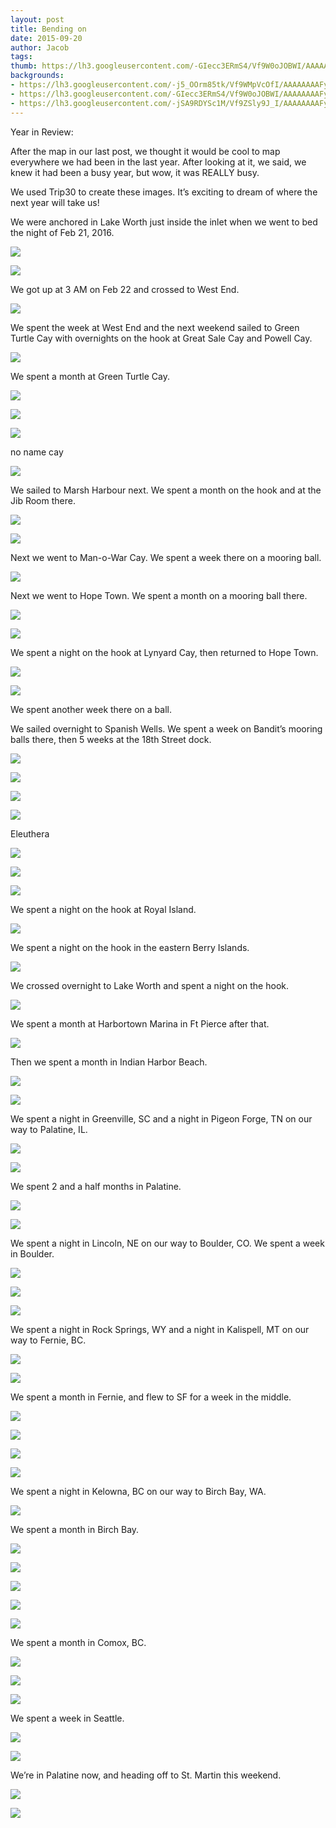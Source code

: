 ```yaml
---
layout: post
title: Bending on
date: 2015-09-20
author: Jacob
tags:
thumb: https://lh3.googleusercontent.com/-GIecc3ERmS4/Vf9W0oJOBWI/AAAAAAAAFyw/QoXENJnAhVo/s640/blogger-image-1176498696.jpg
backgrounds:
- https://lh3.googleusercontent.com/-j5_OOrm85tk/Vf9WMpVcOfI/AAAAAAAAFyA/VlIVS7een0w/s640/blogger-image--2033543811.jpg
- https://lh3.googleusercontent.com/-GIecc3ERmS4/Vf9W0oJOBWI/AAAAAAAAFyw/QoXENJnAhVo/s640/blogger-image-1176498696.jpg
- https://lh3.googleusercontent.com/-jSA9RDYSc1M/Vf9ZSly9J_I/AAAAAAAAFy8/RQLlZdyXDV0/s640/blogger-image-917237636.jpg
---
```


Year in Review:

After the map in our last post, we thought it would be cool to map everywhere we had been in the last year.  After looking at it, we said, we knew it had been a busy year, but wow, it was REALLY busy. 

We used Trip30 to create these images. It’s exciting to dream of where the next year will take us! 

We were anchored in Lake Worth just inside the inlet when we went to bed the night of Feb 21, 2016.  

![](https://lh3.googleusercontent.com/5EOrUJ0iaRHqFsCZomIJatkx52YNb8gbQ9Bc1eq1ORdgbhBr0Enpx0BWAChG1l2YGTgeJGU-24ieT7Hih4yHZkLMndhwDJvtLVzaMjhSluAVYZULJ3ctIi66744huA3gBeSynSkHsCZpVNFwk4Vb-uO47IgN5gD3nny8xqL0ylGjEFTHxNtKgtzXWxEdH_t-eanJ28FBETE67t0hktKPPgMekOaTGwwmdyU9B69QcvUcTseZ6K5AxBHYvgZaDPL-CwS8xGlkIXCrLj-cqtjz_2WnUZPHv9O-SmCtczST88qiTb_l4o4gFthzJNPGcBlsUoDoNbTYzgf6u41YqUiWs1iWowHrZyjwHdhCCTSyXa-xU3jtcPlGC8AfozeyNMvo7ikVQAz5mCQ3EWOYIx0AgCteRPAMOLlDDKAjM8WIUke0VUpx2GiYw1JMtqtF9ZctD1Q2vNEJDJAVCem1ExEna9gFxmC6sG72aujb0YRKkv8qWH6RGT-LAaNj6nioHYRFjCcHQa4yzGCS_Lkn3ZdiArDQW2sQgMvfhLU5E0HAQ87iTWKoqj-cwVfy3lVUq-Wci2Sk4E6WQVHafXh-_kBKhKuCqYk9aMUkkvOozFyXY0Pzvn4QZVTOmg=w846-h1126-no)

![](https://lh3.googleusercontent.com/wSqQGiXGB_GDSy85vpu42hXLvthZm6SgHRpe96WMhcfA0jC-XlYrB_4MJdRmVInuGl8pEIRcj4TASA9CKNiQvBMLOXLmJJ_eRdgjD2hdpK7CQ-utL9QClvywkQZPGHNa81ou03Rn86uiyx6bk-ZX8sDIC9Nrm2AmWtG56vmTPZXP0hw-mgRgxoNcgnS6J2KOcyvYkb0a79wV8dri9-EY0-ByFUztydMIxN0YVRX8_nywnwP2exv9ePxGFbevDgZKhbXViJ9IdlcCTKSv0tHuo6XJXU_RmfAYHW6dLFbdA8AZ383XL5Z3I2ocIMS18epO20CIEn5ZM6lK2ywbG0TCUMnCEOOXmde-Rue4X6RUZYP6y1coq8SmiFoahJgnAksnh_rWZq4oxbC7J6FDTBMeDBWFM5NiwSVmdltSb7pjx6p5LLQjF91213GPzMTzLEy7kd-gb4aeCvq5U-P-FKwrpcHyRXFXvjdskWKK8irAIvGdBiDxqdBIX6j8kOK1c9q207d3kXzosnYL9_mvdDPWbFec9Ma4SzwjDxmfw1eHqgudnGFs2YRZVGt1ankFFMdznoPUnnfADcX5yWeGbCQb8ThshUi6UsLjPU6FkOVRw65DbLzsEw=w1502-h1126-no)

We got up at 3 AM on Feb 22 and crossed to West End.  

![](https://lh3.googleusercontent.com/wVahhklRT38eIUuIPiusuKfGCyJc7iHaeFzHro3Ya96S47POTz9MijBZpiLOiEPqTa_f-Px-KGMe77Qn6oSPfkyXiid2t9Wbh-IswsMJBVAOOu2SvVUJeFO0Tnl7mwM_v2McWfmZdVXWwUbDfhvoZm4hkJlfxdQoZ6lRxciOi2Yw2fmaTA0jAWeKCLPUELwYDUKNh5X8c66WnjG8nh5-LwJsV5OaP0PauYGDCNYf8NcWGXZhSGwFq0WOUSZUwqdMZoC8XkD4rjfxLPECB0Ts-U9bnrIy3xZwWFAjYkA_2XwwY0OmCmU2QuNBrNFnPJ64JMk1y8DXzdgtDvzFCpoAm4d_KZlbPvlxzreCJA2eo1VKKinwVvnUHDWFvcvv-p-sLR3sKEcps8jALUS7j6EjaLToepPtzHsdHSjuMXwILxCfnvqUlxv-i7YBL-2IrOtFAj4a5sn1N7rFhS0xjynEX4p9Xx16BZcCMJ_7V0K9wRw-9pORzU6f-inVnBN9Zll7A2lc2ipw1jag67Fcl13CJLwpQyqD4pHkKdf5ka9HHYdYq5eK-Bey2PbZJMd1X-B2S5bTzynByqmcrGGVDq_2RiZ0LGNj5WLY7-oV2_iqjGVhzmpJUyaFYQ=w1840-h430-no)

We spent the week at West End and the next weekend sailed to Green Turtle Cay with overnights on the hook at Great Sale Cay and Powell Cay.  

![](https://lh3.googleusercontent.com/gLe6PGQ8WFGW3NvbJf-MpxZug2_XpZ7HVz1uF97j8mXhQCmW1F0zik7ntTtuwNxW-ZU9eyM7caiY9bFMNY9Cdq6o_PA1eccRdIKxJouPxnIKBkFPqI3ecS5RVMIhIiO-1FwD6XFWW14HHmWlgmDi8cN9qQ3D1Av_X0y9EP-nUpNgK5v30YXiNZ_6C-EIhzkqY0oV9DyfxIPwXKKsdeSQ9G30_K3x20H1YrtcfYFf7YWHK9Ncd9_i6LzJ49ri9AJ3uifWzP6G6gJYJDgEmDI84oTq5r4rbUJ1RajUgnnxjLc7q8WdknJR2fsXICArI8KyG4dssyE5eC5jKRoAFu8H4aO2MBUDubryiJJJ_MTfB39Xh8pLOGyWXb8Q_PWOqPkvdhv1wJ07tLTnYf85J8uQl12cFh3p75Dj3oi5u0QFv64jSWC5BEcYsbuVfge12hv2I7UreRNv0u6bigqFgXrH2LdO7qDf_3IlrfQkQNuJPoaCxHDdo3glvd4b9UK7P-YZS2S_8_WA4sXrokzrBlTDrT5c3VRc1mkxe1MdeJA1vreaUccvj1i5t_vBuyY4yxb4hh878943Y-MxYY7xW_w_7sBSJTj1_cwq7FfaKVd0duXr5NcXgd0xIg=w810-h1126-no)

We spent a month at Green Turtle Cay.  

![](https://lh3.googleusercontent.com/TZ6KSrCKVtswPswWfkfeoqOEIsDgFaUk2WJ8wCkqhiCVh-sy3x_Q17RZnje-Q1pCcAG_VZILA8dZLDdWVRKF_VasKaXq-aFR4M77Ju5Mv9lMnE7NTscgY34Qa5FlpcshKQPzHLteGTBcWzc2sRvgfCaUMD0GUnmhtal0nmaTc9VSqn-_GgE4W0hA4-Sx0HiUJNVA_dBKEBH7DV7r1HZgdqlLO4ueTNRH9-LGQghaR0QtZ_SV9hlVHWiI6EHMjyc5_EBjkH0u7Kw2Rdm9jPWb925ky_oDKHAs_5VVVUInyyfL-Gu_nHIyGFk9KlCYiuJVVkz7fg7r_CGO1vgMAOUVkp8VubozSRrG2BRTaVFpaaTrg3bd-ys4XUGrrWEy7xSXtgl0hMBsCfi5fUUe2U4aLN6-ODtKrtJ1qDw4Ca4sUq2QDg2zrHaQM9ZkWj9U0dpaV3w8434qT953fYAlhZpd27xDBkGzyTi83Q0_1lFaiXgnVIjRu8LvBgnaDMMH_A6hA_VylAR9JtytbuyrMi5gF4E0ueXM2ibYhQjm96w_BHKJ3DYOuxUxAM3faxHuLNmrV8UFUn7hiCeOlYH_krTBuqf2hijztE_kHpSg0JcLV7lSCS1uHw=w1286-h1126-no)

![](https://lh3.googleusercontent.com/A4LmKm1dr7hptjDVwvHO8cndKCxNKfcgU01qtRMaaGcCr0OR9qmVhwInbo0VGa_G_Ac8SWhbYwDBZlcRdTrTpYhiYJXLuMlAounKGCvRN_ccXP48g9bnAjj6Rbm1LZdcG2GTLxmMhw_Hb4YonEWQyCpZkmfWmQFk8BWB2GjzllnVS-rKn8Dp9OgisnfjPf-PeSGi8FlPTkKa_cW1QaXDefBxxYAu8IadeN0Zb6SDeWlTpfUfA7d57CGsJTg0ySaKzlCdYwRyRGgMVoDl79OOsQV9pVREFDKSOjoRGw-0y23RIXTuGLHcgoRhaMLlgzbZzKPcGf1EBG0J8GJMuAk8I9jvy51jDqxSzfCidKilRRZHJuNsZ_UXUXCu6cedM3phmHE99NMucJb8BqDSUvPKGXXroYSucXx_BPgFt-EiFIDTp3-fCnxXzh3X3NZJ5BlAZxATLAUzUPgWyqraq37_j7G96YP2FwaQ35pJ_P9S1PCTT01_v3xB_2g2Hw7K-Z_prhLnnH7E0Vy7kdODak7OVmshhsQKNO-5b86SB9PNt0hVAUJtFY0o5T9IvXp6Ijc5dwULw1buZLT3lJedBKZmtoS2TJoEmrLSIfUHaT01ecjz8rwbDSB2Gw=w1586-h1126-no)

![](https://lh3.googleusercontent.com/8dYG1wsnlhJ_qeZPUpWIRNuxFW-opVerL9PsCxROgYgILuiZsRxOAdG4X42lkbUkemmOeDwzzrdSuXdYOPo6etN1aXQHCeNwYG3SPoBqHCKGaa3ShWzOsbW5qPBipWuANF9mvS-In8_TqWEvxuuQdDUMaFqZdSZlz-2k9aO2qt2PZlsMqLUcBVsJTa6WgDzQ_wWYLn-pp-1YT-BXYgu35Ua70PgI86aOJec8qSZDDugKl7crVxURRBBil5FuX6uexUogrOTFe_7-JPyn0J1zkz3Z9QC9Dihp_iy6ZZ7OPX4fEM0kUgfvCrtHKdTpw0ZpbcjYELNM_r6rQdU_KzVmceumRWREP4VGtj0LluzL1ZxnbeZGjVln4nLcMT-gIl-LZp9XrcwX34Rdk37JpSObZ451Bdc4WRlZJtjEO4BeAjxHWogSa75087cjoUv_P8Tzro3OhYyrOqRdzDsd__1w9ELE8PlIn18lWHgSc6uUIyDNPSGoqrW6oObKP2N6qRiKcRMgZSsB3tINkoNMd9ftdB46YLUXsjKoabnS-GSP93OW6rY3Y9PSpygXTPueOznZZ5BySFRLlahuuuLsbCN_Nxeg7A0_u1htuIK4OXB2Y88Xj3r_zIfQFw=w1502-h1126-no)

no name cay

![](https://lh3.googleusercontent.com/TfVPjv8CbOIp18tXj5IZUQc7Jw9PlV04nGexRUaSd0hdBSL3sJRL-toF3CPo3_luIWqprKrhnmkQlH6GoTyBI31ik6Q4rSy5cAb6AimJRIhfhJHnmJ_eY0FldHMOdCib97xzGn9OckbuKcpfLzB4AZJLnxU00PNYYejUPgBVXDLCKgUFaVT_O5qGHAF3r29f9-_EVOOTvvZKcRQ1JbIdYtsDKfqHUTjm2eJRngrwa2zhfd0lDt6DOPqcRUfviStuyDYqBTwkzKRlBuYBPHCY6MACUgRZzKA8RZiFxSNu_H73pdvg0W5ymCgZuNvsp8L7MMIqeqLP6JO1hn_BPouYBmhR-j0ycvLk2eGGlPJ_BLG1LFkkideSvZ7zkfoLDsMQl-TEZ57jeTDEtti7TIGq_sV7o4gxSS-cQcxAQXJZby5_UfawPgoOOcrIARB_Fdxl4PVUkWXwuA3LM6t3qCZSdCeYOPsvjHELllFMeTYWmp2u46k-MqmA043xKNpn83oSV8rQ17ccFIFPSPMKf2QEQnn7vGQ_fIYwYFl0-bi9J4NcSU6i7ATJQLfko8l4dz_FFZ9DzE5HlpjlEPj6VHFK6YVFF3RGBGPPp6BNs5-qZWSauaHH8A=w1502-h1126-no)

We sailed to Marsh Harbour next.  We spent a month on the hook and at the Jib Room there.  

![](https://lh3.googleusercontent.com/LWmzhSJn89IM0y1THoLHqXXGLFKooMTrni-4ionnhFKA1Ofq8gJGsN1NbVvJfn0mnirSHOA-2OICDwwh4bSX38hUHKeemQVe3oMyIDICV_oaI0AhFg7-BRxXBg9jn1N0p0kv-j77mSB5-lDPe60gQi7FunrmLLZ9hH6cPDhl-ZN1iKnwsPi8ssefePVxfAUjPoxTcJ-RNr9gy_Y1GkG_pSsSLlheqasxCjvk2iBsbSUwmllwSDNwrsKzEFm1b4MnXiqe1UrSAqm8qH6-sOWjL-v6sX1q54S2ldG_Acu2GwTYWa6-lb9P7DUrK-GUIjwGosKEFfvOSQskMKSPTSEQhpwS1UCtrpwcnUwFo7mDPpwaNuZNLz_MNBDWWptmllDMzhzNSN-xfVHtb4M4F4kX6My7_2BtqOTNIJ9H8JmPQG7SYgynwPRBgEDOLdth428Zy6urw_TrjvjkUTyzLflkfuqECUkN4qqzgqBMeFM5MPoy9_M0X6gs7HskHi3y9dKmjv3gGAPzyKJmudlOTcjMnyBRhKuQLez4Ad9g3XYZSpZvDK6hKewjOMllQFmB1rXhfl3Zsg8YwFKBR55RVcT8F_9l_m3xj73CZzCHwCcC96uCsZjLo2OVkw=s1126-no)

![](https://lh3.googleusercontent.com/UvY5x9Vyi1WQo8HPH4PIfajT_BYiEvdaeV0hAQto_PHh6uufViSZejfct1kHgk9WGLclTEu8t5uuAMZ3o2T-o2Rnxa0hcPowDt3oP70yvEMp4OQ3T5n71jdl56eHpQyb0RRweqjsmqNy-6-xgcQALWXBTWkL1nAzRYX5uGLnBGICoDcWGCd52GxaCz51d5FySkXvpbgwxqbcTBJh4wjFFkvFQnBJIF33oOBWmOn1NlYmGuu8PfdfInZoGUCb8ge3oaAAtIX9Xh5TwjGJzrAb7G50jHMMGgdEo-PUCGw-AZHIGOcaP_k4TXMPSdRccuwsSk8KWPPPWFx7Cxqlfn2Ci0GMxyfLzs8x6Ml2ut8_ja4Vqk6g8Bt9KfXmCsvu0UWWn2IGRaOpDKDIKWInciV7VAFEJ3_qdUo9g8oMmko5mt_MqRDpYiE2zYdMxTmxSz7jIk9rlblcFzOMqzPdnGUk_Ka0Z7pCtmwNHg_Jj5FDngjeO1qCNzjQ_SoNXzwEEfxmbvC1fdAuJXy-Ca38KDX9lOtoNR5IjRjmHKAsTG85MS0b_ZogOOlAIA8TjSzou2LzIOYKVAnp-PDP2-qSTEnasmj_xZZTlBEI0yHa8Iu4JomUUlARJ-Lg2g=s1126-no)

Next we went to Man-o-War Cay.  We spent a week there on a mooring ball. 

![](https://lh3.googleusercontent.com/QJftaYh66XcMYRlw4HM5a5DyjN1BiOu3pekRffP9rIiyyJmEhD2xEmj7avisH7ZjkvoZWBQbw41Ic5W7JZw8bd-WwbM-2b2LJN0rmKyfK1MsQ3F8GFMr552JAMeq1C3cxVAX-Rmh5WLrEYItB4fD5PSv6jaUjm0SzNJ5PczIURuUJVTAXUvwwZSJUWCYTVUqDCiJQxgQrTzESBnJ6gBGeUc-zO9i4x_JHoZYTUPu9v0VGEQk9LSWb9u6d6qtFyuuYK77HJVIublLGmtqEqOUB7e74wz6InhaNqpVPEPU-v7XdkCYQKm0_7Uz3p7ftjrD8lXa0yTgd3MmHY3pX7psc7RdII3QUyY2IjM2Xle2XA-HkCN0b4zE9QHY6Es822U4Ce0h1aV-BdbKIvl8H4BwridFWRU05f9c-4FQkt8toJaRTNZdLsl1pQ3Qr3M-PZQ-sc43wF3n5mMNvXbkG1g0BWgSYYauRuO6MMOOxJ5_hhDCzadH1nMej4sEminQ3fkv4eMl--nYembBFQG0KjNx-nLsM7d-Sl3xhC7vlmALGa4bc2eRgJejkBN9o1rJ5ole8VnqdMD-eDk_rxqX7k3CiRnoECq-Ix-yvEBT_Q68Mm6KSLSIcA=s1126-no)

 Next we went to Hope Town.  We spent a month on a mooring ball there.  

![](https://lh3.googleusercontent.com/JafvLoMwbvU3Tbeo7z0urf21dx8OpVVXVQcnXW98Etv72hYUyJ8cuU1f_svT_XXK6UYY9VOU39QYZNj2SPuEJUff4DUuF3DgG1C4axwHSIlBKiJM2zgrgRlqwRKYbeQh5mjni2DGrq1bSLDU1VLHNv8RJ84nRPnYvVqHOhMyZ83TURH7dCBqQazdn2EYA3SPsIrTurzsCetQE2W6oj40atQj_brOIagGeTBNSmWsSPlB9BKM2A-deZXki5uPSmCOEp63ao-VrVh7G_o3jUIg6axaOoZew06P2QLbk2PbNYzcFp8DSdbCyL7XPO9afSgN565A8HyTwRB1f8B7pYpjX2mGJu8MafzwwpEVeJoFjBT0SE7Ay7yB2bsYaH1BmuwRY0VR1SIomxJnUPWmBq0c_J9UCWKLLFYEYp1s_Ywp_aZzpmv1erJceTePErL-lYqdVdmRX-1sEyzTOPOTdtlMP2-6nVKAcILBpXZT4skDwWD2hoR1t5ZkmRrrL5iK0stw98Kw8Gf22BW_PNcEdkZv1B9c78ROizsNSuldbEi55FbWfpwjb3-4TEs5qwtC0ChLjTs5w71pXOZRYESRSecpgV50TuzMeXxAiblMH02x2s87mqQA85GF4Q=w1312-h1126-no)

![](https://lh3.googleusercontent.com/FdqBhc0FYCsQBpRcQbJsWbTFIJw6kXCqkzIiIMFs9eGIxS8dhGVZprtNqTqwP6uzTROth4ea2Cgjxq4ngK2Goyyp_IXe4SJbWDxdb2OX5d9Ip5JGxieg60BWGhaTci9-1kkN7nkgOM-TSWLR0fozeQzuUkmgVPJoSmpTN98idd9gCKV2vhrwb2_JrohiwgTg1b8RC1i229Lmkg_boIkDg2a-3yxxj0Lb-hrFWw59seOdhkNo_AJJ53W0eWbDaAaiW2ut2OYfhSuCoiiAJg2pa0SZntUAItudhTJQh8HudPaYXUm1Hq3WZQp2G4gDNm3h7BrA9A0VL8vdDDmnk-_THSUAWwvL-2d6-s-aN6QLRgLC0mxm2HOEqduJCTVaH7XS8ycNadW4bYYQPIvGtI3vdCdwycZfa7t3CHibuvZXkp6PCO9qhJTBoRhhYVydyzAfrrvNv9uBK0rrMezF5S4Zo-bKUa027oXc-Xf1DSXc6ENVl42rMtk2M1fj14ueS-tLl5r9BMf-P_S39vvYRmm8hUbrGSJJhxsMFjthuV5gS1qzyPsAQ8neGJu9pi4Ys6q58D0_ZUXumd-FOpWK262gh0EAvmqzzFoU__b8R-WDLgtD0BoSMw=w1502-h1126-no)

We spent a night on the hook at Lynyard Cay, then returned to Hope Town.  

![](https://lh3.googleusercontent.com/627EP3wXem1hpasc0oj5uk7QOMOMTRlLsTxL2JVQlcofO5qX6XFEi4BF6F-Epl_ZCDSu0vt-StyH_Yy1cTPgzvecD56xNCFD96GCkQP9e6TTFBLoKcEE3bHVg-Z9eqOBl0KT-PLzN5NyYvljvaezlnjjY_kM8qkjxtG5Sq4qbnZpTBfgPut9txcEt6VmFeWDkh7z7q_eFKxIm_oOCliPgofgfKv-c9mbZgsmSEXlTsCEZMg6PVRJstrOF6yuzulJxaXTTf9P-u7kvSp-t7EmqHJHZfj1tkLtMZgpzJVqW2DjeTvAZwQgjw8jTmmDz-QH3RW48eghe7RIdWJvNJABWNn5ForuhKKxGXQq4dimHNl-U0Xur_jOfYJL82Rr47lg6-SeSGimrqv3yrE2xXECN9BCbCs5p8ri5cqbyVFOAj7dhGUtcAJ25weRrPeuuUQ-CaD7wNFjZ_iSIirF-WEtoJ6rzmvdb0pqTJNg9WtL9N-WwfooB_C449E_T-97piA-NvOrotxdUKEwBj2JFXZEIThB9S3J-MP_koLlK4zCi-FfQHu1_kbT6YLsptJ5OoFcihnZLJzJKBg-tJ6Fe8oqMWGxAdmzanT2BKQ9bMOqFo9AdcSJBA=w1502-h1126-no)

![](https://lh3.googleusercontent.com/Rosz2YLPEP5hV8X1FnfTPKuTfiWb20WGWsXJqxzHJyWNg80PVRU2_RN_JqRBC_Xo_KCyHxSoz7p4HhxsEEUZFyD5j-cGQGuwprHPvYbjyFoNP2wT3EyW2KZRPG0uwlqvctTcZiG6D6dyV1fL0uqe4u3duxXq91DYAgAO4hFCGO8Ayddn-Po0MqjO6ZAwdi4j9ZjdthIYoYHAsjJ4aOEeu5qoZPgZiQ8XEi9uVvbP84N-9fcyQaJBFHtMIGfWWpawHA80Yxrrm_NPv7tcHWxBLI7e3eB45PslTIeB9VIiXJ69xFoGBiJrijGl5NjknjtDwzd5h7A7hk9vYrsjldmMJS2PIsiogkyXJVASXGthbfVpLP0b30o-_NDg0AwGtslXzd0nf4fmLwQZrKDXKMiIFZfutgSF1kALP2wEbGQsnnsYOLJYXf51DFDw5moTcsnFlgGB87qyh3XQAzwOuBBDVhWV41zoRbCR_pisxQtrsl11QEuAetXkJOr0b4nHiMD85x-P7iURyHEEvkA1s8h3BNlGcLH1jpr83LucWAr_4ZbYcbfSAtocEIiIG59MO6POOazSPPQoiRxF7fmsjMSgVjP8tFCn3AudhnaBlY7tg17jOmJRYbEWPg=s1126-no)

We spent another week there on a ball.  

We sailed overnight to Spanish Wells. We spent a week on Bandit’s mooring balls there, then 5 weeks at the 18th Street dock.  

![](https://lh3.googleusercontent.com/0xMj9wqmdx2OyMeQL3yf7nV41vGiEOwVgaqSbyxASX8yShTPNXkxnefPa56PST0UrEKQEXk2VrLyZth16VvlxVFtRPuPISTUzPfeGMM5H2qF4Zcb4de7PYcljC6vzhUF7rCtYDK3R8J12KCn5X-KaNP571QAXdO9xhAwP0Nceq6P-ELxAxST9-oZAX3fHq8y9-mxVfARM9gVrWBBCntomREo8bLz8-juZd05e54mO4PpV8taIk0maQdGp1iZHNVAW05lSwK6DEHrENa1I7dgRyddT1E7bLgjGdcKnoZFdOMHk63c3R2Cf5-dLx6YQmme519ZMUaUqeqIIjVEtIvus3WAWygwtWJXhHc2OHlf2RUpQTI8rKQuMi8yHeExfaXLoDjocDNoQ_114LPiQUX6KodHiYDXikcrJUSBNiN84HTS62t78cN5-TDg9i58HjvsyL9IXJQuRHjliq1QAz-ZA_wgHIsOy-7sQNl0ik85YXp93ZBLSlQGioekJLk0XSKCaMAI9IjJLX52Pqbvg8_bmkP-d1BEToxdlxP1D2MjrAq_13265Y045crnpKBsjhe0XxJ_zpiK2sbZBf6in3Wd1mr_gei7Y5AZCofiugtYvKnZo5Ey6I2n4Q=w846-h1126-no)

![](https://lh3.googleusercontent.com/eKJZP_ulB-81Z71uRYcq5bo1-c7Mfxs37UPb17Ucjv--_0pTn4d0TmcsjaHYKwfv__SgNFNjV5trN2SqqaV5wUf4qo8Hskf03aMKywd0Ls9VxVV7OQ4JbDX7ydg7V3mnRu1e5WIjr4HYGAVHrkFH2j2BVEfbXV-cytnCqOoy3FgCM63Nq0nbjylI5GATqNz7Ctb3w4KhPiX_4Zk5LVSeerwBj_w8bHaFvrkmVD9MpHptCipF8yxBIwFVVUUi-h2JjW1aFEcVPCrfapGmeIqdNbW2h2DCIh9uCdiWJYRfcdPl1Dp7S3ztsKm2XypTnO4FHTI2-mwQ6u6AdoK7aHCwazrO2KzxDmTOdX_iABPc967xSApFYkztFu1KGUGqgnTlciXokrKdqjI7sHSZEDE1AK0g797CHrnPewOazYbYAWIIXqHO59fxojhPNb2TfobSz6EA0zTO9uHRtpSXE5bfATPHZ5TnXN6arVMf0VpgEvcsCorMNfr7-AhQRoqDdWho4pH8RZIGIjGCpoiFRSE0556wmiS_px6gSyZHa4g_gVDb-Rm4jRDYCSlCqDMSLb6mpBEaRSfkyZO9HCpv3KqdedVbtfgT1xEz0ZongS3sfePOvw_Bz8Y1VQ=w1298-h1126-no)

![](https://lh3.googleusercontent.com/zaJe59IOO1cwCqtsOyKJp9S2XpxskVlVw764B-Odf3Iwpyey2GRE32kPbQ8x9hfLfaMKMgYMAULG35dOAyVb4xszeGlPxSryoFneSMEN1LfnKNJO5ThJsrdIplkswFbmi3PIn9WjuUuoKihWrpwbpkBB5oF42m6s902hf7ez-2aQTCaYlUzOAVnBQKCYvvvXbw_SEpwI0iNZrwfLSrtApdcn1THCgM0LweBK_8_wcoKp-Vh0GK6qYjVpO7Xmc_sKLZGow9Fa7llFmG9VEytnwvn7uq-_M9QZNWXa5PArgZjcK3zOKA0uijfO9DnvF-GlImYYrdpDk5aXKCM8cro5HhbMddUBTNntgRa9v3O7ItBYVggsh_GaahwHHXjPSFfHBtjGV0nZVt2Ad0RaAcQGJei5GUFscramsDC3BK1JnEoEMg4-Z2fxkRBRmCjXyxc1-INFZkQMiTwlnsUM8rJ9AzAoTdIKgiyTgHqqFmWEYO1lBOjdjHq48z76V7Vqi5wjAhLf0iXkTOrg0yDHKt9pkmXnELJ_U-Ox-U89oZ-kLXYfPpzx4OS3SpLIOd-MmozuQMwjqGbBKc_2m3BdjQL7TZpQBuEwepLwuNmKk8ZDO1QfHn3DGPUKgQ=w1502-h1126-no)

![](https://lh3.googleusercontent.com/NHRaAKWvlu6gOutw4NaimlQ5ttHL1PdBOn6XDuOBlelJ1fot94smOAAHq5EvzIZXl6EDdZHkwXGrgpm6rExtAT0uJ-7E0XS9cd9Q1u-4Rmkri6yeDiRzD0_0mTNdytJquYYZX_ay2xJAJpTPDxFXtRntFFFvTc5QkU1MYvdUJbDOkCXPeO5bl59-jq4nZuClL5_P3q3nToh7bDE68PDmGY7exvA5gwxxZ2xKPXbrjhJnsFOJ8sNtHI8kSk-ER8ZAX-AxjoXt-0UHl5voPLsqEEsglmPHl_8-R8OhAc8JubB7v-ojD6xmwq-YoLwdVXpt2nlJ0dyHEDWgnB0BAoo_wi3HUV6QJfV88lRwxsbDA4id94Ed-p86iQepthAdT8StQXsduHvAqcOyqbQ1p8a5-5GV0lyMCaS377EB4ydbDSt5EXIlPjyeFZSogFfcKV0wdFufvhqyN5tKW0lgmVU3_J4aeFQzDYIH0r6aC1IJKFZ02gztipWGG81CGSz6KuKEfbYzhhN4hce-RI73uyBsypYDMZTOF1FYgRDWZB6z9YUWcpb3JOFVoqiCGyEWYyZGqkO-7kQzKqmcG5O2KfTdyl_h4fIBA1IswFEIRlDy8bdFx4rlfQ=w906-h1126-no)

Eleuthera

![](https://lh3.googleusercontent.com/9hgTOn6me-Wkn1Dy4BHNJdQgx-9axbQejzbbeB8HACVg9-aiJhZKaLd3NX82xZoHUd2YtA-yJFMYHDqBcgr5p1E6AMpMfDMsbGCf3CdPQq5wfs0nFvEzTX0ZNi2CaSAvoaonFbPuWvFUL86ogeTNPLbujDVVP3p10OAhLIuWFyCQ5UFah20GEDrDf-F5z72xJSR8Isl5Ec5IJPbdJDbCo8U65kHN5DBh2KRdiuA-uvt0HR4fAZK8-OPIDVpKdCJbiNOx3MHlUv2IUWepjXNBjMivtEWNZTRM8_TrYXU44LA24-NZ6ZWcQ5QiTuhavkQwA2qyf5BDT10LLquUoiD164egC5KHqHwDxHDBBEMCi-fbHIKlvxc85KNpG40pbQUuwUGquxNvY64mZRubtpbV3_pqW_48FwfKPf9ABoz3Xf_L50sNaaT28Djo4E8KHdqtBiayNMAuvscMX2B5efXvkAPlAxYzHep4bxILaihzB_17CIfand_iyPJZIW0aIIl6WeUBZ-UO_EZI-qsUWFsZD6ow0Hn9O0aYIuHlMDFDZ6RQf8_EThYuUS4P1JQciUANEy0AoDwosoUN5HVX6vDa0MK4IFQZ_5nceutJ0W5C1IILMEBdYN_BZQ=w1840-h764-no)



![](https://lh3.googleusercontent.com/h4lawsWt_yw1tulKDTojeMFw_46TX00pNUPWV3rwysLlEYSrUoEEwo3J4kIAVj4-rLxtDIARAoaUszqkCUhdL3ONp9bR8eARQYGmIj1VIVyEpVAG2Ca19oksbRXvlM_kxbfCtiqySRcrwFbVVPvMEFYQpdY6chB5M7iRO_81mHUGMSJe3hnPmBABy_GszuLXFKEsOLSXoVjukT_7cLGfdt7K9xczN67f5YQc7PmhYqEDuIgKLvObf19tMdJBzupflZzkdJnEP3OSi87uhjNe0pnP6Atd1-DOryCPytc53yoNkhszkiSudoAIkF4vN1wg371uYSSnAUdKQN8cwah4-2v21uB3GlarWLAdl7q12NZHXBaYeZFolH74wn7y-sbZitG_0-UWM4fk4tK7TQ8AK1ecDZaHnSIZ3-Ju9qHK8maAJ1pJsVW2Df7CMuRS3KiO0be8ti5vv3eyBY5PehmUoB87g_ZmBMMn-GRCjpcEbs9_xC6pVAeqax3Bf4QfnWNnwSiOcAD3Jhlue8_5yRwRrqtJxxjO-EzvvDmqloUMp0a5d1RO9Mexl2POm3fQwm0-0Hy1ta3q5rKzJ-vMXEmdGz2vehefsYlyQLkug9WdMbps61H-EVmxhQ=w1502-h1126-no)



![](https://lh3.googleusercontent.com/k22YdWKpXV45sN1HnkyjooK4II52gvC0pM2kT6cceO79StcexRmcetiqMf3NHeJmP1zFbPtHKYNdknlnUL1u2XqtAcOPYLQSfJPHwvLQ1qJyh8Qqk7_5-dWN4w8E37EzgaOH6myT8jLgVk0jZLxmA5rsUeTTMDqAExZSXNCam4A5Rii_dHXAv5AXDRtO-lQvDyTXdo5NrmuJH1JCetPyijlUGGN7cyenTMfjCTglIVJ40qxytXcRooDbHiCkBI3XhEn1fel60craACkJbAcYXhYyfVKn14c0m_mlhnAXz774IW7us9fSQGurtsxjSdiVHWMigR3ssCFG_H1upgnCqzZJMAWdvFoWY8C1fS2Oaarb_xFkwQ6YSSCZ7xmhFx0YSDzH8F9jV_MTwY4hQQNcde70URL7TQlsXp2uUD6YtxiYoSpWrzXlWYvWZudEzZlhJ8trZ8t9p_DjC8s992KDlG17CCknj9FE7bCzeW8xAxQxKTwZu5mpPuxvljfNUXjkMbl7wxV4R79NLgKWWdDN17tXYi9lUD48EWdImmijgWMrx6xpuIlY1XdyWgm4UoS-hEyU9ubOAknQdCKnA0JL16W8KHgLJKSFkEXgsGYkftNVK8cf-YdxYA=w1620-h1214-no)


We spent a night on the hook at Royal Island.  



![](https://lh3.googleusercontent.com/ywKbD7Tq1FDeQr0Pzlv6AlXkDg3bKR3eOUpfgpQYizDP9-bcFwMsY2GhbITbUajJQxTDen7G59OV8-EKTsiAiS8nucSQxnGUmvKK2B8Kh7k3oxqNNnfTi2lZU8Wd8URSjzw3mOlpTP2fzKQCIesH3qxNWwFzHkO76m4xoPqMCw4xMPkehC23BR-RL5J1IKnkXsuA9ORYfXAI_B9_3J7ayGs5neM7UMZWRz4m1cnvp_pUiCve_kekk0IWe7A31qbV3rjTfMQtiMSK7_XwPjJuuETQ9BB08x0mC_hb4lUMrzm4jNZ4BFWAu6Ihlmo3JKJ5AVPSCwkN-GxbxHBOFwMskCi3wp_QAHxBy-4lW8HHhIMnOCqCpZsfvWR3qANQ7u8H2tiEKoZLbTCyNsXErvgpBR9lEXVwFKFtQJJXE6dFplbTQzQWbEEV8yfQfFOQ-HY0LAHJ0a-4tHJUZqTkIf4d6grtf8KbOsF4o273Eja1oYPDxG3Qv2xgUiSQnX_b6f3JpM838NgRySQig4DOHkeowzAezWjW2RPUJWdt2WO7qwOBTTUwa7pRjDFR0A8yyZqq1cvoNMq1SABWdGm8D5ZVRGOK4BGV5VivwrKtFizkjW-W-d6EfA=w1468-h1214-no)


We spent a night on the hook in the eastern Berry Islands.  



![](https://lh3.googleusercontent.com/xOM4UzdwQx4p0cPULe3LUCI_xc47_NB6yRmrdxFTRjTepzbPFIGKhRM9yuQTNFG63IDs0FVAyA6-K80W_Ft92z6yuQML84oOc3Sy7Afc8RH83fgmtIk3nULoNsD79gLS3XI7HpZxTnQ8oBeKf8DeHvSvBDbBhumUeZlJmexyeCaXRR8wt0qOqNLwrEQ9vDzLM2yf8_6CzUiupdysxOjVG7qJ-hMSvUXCQ7hvL9H9M_5TWA9mweg1rOB2L7ScMx19BecH4TgKHpsjIuI3tqq4YYMQGg9Zpre8GsNex6YlGAS0kTmii9JzqhcG9RzeTdibRsocEMIjrSM2q7k9vi8leALG1vAmPq07X2XccqTold6xJZXfbCAJuI0xOlGijBwXnNydDIc4I9eZjypptuPPSWSA5B17N7aChF60ForFZtNJDslOYkGZSuwDzLjsEyZMrkE3xl5kNGQM20m_Vf7SvrmhxENzyFvdeswLyCWLMOny24O9rnFWu0t1WeVj-JO_FbPwSsZp2lpDeKKSvyCV8OOIT8VORM3pMS4kvYBq1vF6dHXVHAqivWVpDS6aCxUh7IUJq1ygzu5B2KTkbnDHHWd-Pj9vomtZEsIPHhzJSbmK8Br9wqQA0w=w1620-h1214-no)


We crossed overnight to Lake Worth and spent a night on the hook.  





![](https://lh3.googleusercontent.com/WzySlyraJOhhxaA24h4UcP6Ae_m1RNbzP5q5pWr8c1otRXSnYVX33yopHV0GEqBKRHxxa8jIV0iQg8GMS3naHh9zONlnWf8WzPy2KCUa5wmiD-2ijJxepydEp6KOSO4JomL1TZOiIo61Z4Ws5ikTcPmtzGaySMHrthgRps7mGlHjrvG5Hmg3QZ6dbopUQAX8W8f5VcBppRKMtHbyA64vUcpuobO5oriuty3ew82RppQRAsz0pd0JOG68rzpeR57TX-wRvvRxoruwsCsssR-1rkVCH6YdJ5ZFGebRYZXYgsMJS0V0D99zFOGdSKFGkB5brgLNV9up_wjPyex-Vdc7sQud6S58HdiP4_na3D6wxoxWNPXZEvWeBWmXhWnEIdYXBB-Rcji4lNchVxUOERgUcArQgdrPYJhwH2m0f-5w1H3XteziOcG1ndhzDv8-s8zi7PU43E-X_cEtJKNr5Sc7fMHJdYxx2VoEzvxXPMdVJd_1V1IhlrzGS-mfctAUvKRJ7uZl6yP7iClo2LhXYCLDp_sbkMiGflAPn7JoUvGlBffMr2AHSUit5qxhrZQv26Zp4VXz-7cH4PN3KCP8EztC_aL1tPoil-NJNyUKJ028ecxcMcpmVQ=w912-h1214-no)


We spent a month at Harbortown Marina in Ft Pierce after that.  



![](https://lh3.googleusercontent.com/vR65kQBfjaDkiGbYcSZNDovP8NT7cY_yt2LkhfQ4vs0-Ps6edAbzMR2VlX9X8kpVwJe--EXg2x7CIFwzkt-tRhx3pxoJJJNTjLHsy260pEdsszzetQPqF0d3yOjJUqlbksEp-tG-DCRZq_zyokV_b0TU8I0ODx0cO7QfBkKZX_rv7qv3jlxZnzD2x9Lidz_1QFu2ktN30-YGRcK6zE88AcIufrPnzrbpfNqUyUbU09XuMpWVovvyroG2bIgaUNXSPuClrDzZaMhbFxdQYPMVw2zVtaV4omNhDC9KYPjt3GXl65o0BBGvHJiHXBQNQjrfB8MPq3_YH_rZo6j708oOA7UdvlkyjCOUbNL-S6NJhpifGzAcC88t0RLcRiwgYxeKDQKxTG4FY6cJWmMm7gHIRuH5fZy2FDqi7iyQZEId4fXz_Auy9jIXwLImaM6oNvekw1bZMUMWzC-hXY3jpv3biiTVmG4_zZwdbTBrSQ1OgoKZvEaYuadu3Vfgt3jjDpJwIZBZH0IrPYoNvIPvYy_wWRliOyg5uUwAvW4vU7LI8d7jLWfCr8dkJmukimqXebDHq542ghbs4XLVzxGMVwELAIL-AVY-gAjS1ZVDCU-C6Hyc0teDIg=w1712-h1214-no)




Then we spent a month in Indian Harbor Beach.  



![](https://lh3.googleusercontent.com/cicZO7zI5Vy-Whc0cyj6h57IQm-3WvVnp-aXYNNCCfkc2TBaqqAH1Z3PiAnDwyIrsBbgcqg6_u25m5j2ABBt4xAVfO-DxKvVpPK0fSrenKuazNmrcp0jL5T8Bv41NCRKyVzb72BTH7OSyRE7NTt5c_fxDGfjCsEcKTXyVSw6GlCAXa__MrPBFpK3ANHHawDqMt5z9RH0QcF4_nDCf_jb87r6EVav68ZtmfdWVoD6xxqlYcB4pdjFAPU6JdkTxfRbRDh3dQaYJG1AnOij-AEo0Sn2RkcsXiC0wNXtebr9Bko-DtWyJP7L1KL_D9ElQjHK3RGfYto0FfHoBfW1FXMaG53X69eVqEWK_KlsVBcH2oitocu7lgsqkRFCD7uPJFufS5Ekw-Nur_jEzDcs-5ZtG6Btc4XW4zyaSy5V2pkGugMJvs5uADRMrY3mFXQR_2tZn1YCAx7xpy2gHnErohHdKnwH2Rd8auc-FJPM_2MlIzCHquqztbbGgqW1RJfh8s5mROqVOEBD3vF3e_suc2-9sX2dXDEFMfKOA11UREJyyLkhy5hOWmAQ2kFud8WExNO6K23_5fiLRhm3t2rOdjcL5yzolPYnhA8vzdo4QAigbXAmcALJyzFsjg=w1840-h1194-no)



![](https://lh3.googleusercontent.com/ZwgKzNnbuUePezqwTmvxysi2I6RJZNT2mWCS45ORej6iurEaAZqUjV7u632SvrRrqSgzm2PP27GHdjepSlzoUi_9qiST6EGnSrkuEPnnVX_lOT84QMGzaZhGKw8LL91hz78Qmamn_TwRyNX02x6GnaI1szL3YwoYSNb7wq9BxqRGv-mKuDoxwoXSwCAPl8a4Jl4okIiIyG0h5V1qRzPB1fQdRJKuSCzp9NVK8Dogoy3aBb9fJVce-LVl8B06NmKCMn05TwCi5yVTLmethzlfCgBuIiTsR5gv83jVCWUFhxJPK8c0r1hkCrnMKC4YUuUEdvyvAIapzXpU7qX_XLUgjjEtfjc9gpR7bg_BxYm04GmxiRQ5GS8FZHrVVQqm8F6Kw71f_SQFb7aR58vMgbE4gf6ZBHHhWOKm253GnzuR1eymD-nEyokEEuXnkPDBTa_ULFIlpA46vxf7yo5bVF02ewiFQfeucJ5k7N0vVRdmaLRwot3xHNI3OMamdcPx8X3cPxf7TfzgKurC-brKNLTBKrcxlKv_EXH9Ggb1a1ITOUa7Nwz2qe1cdKV8cXWy_iCP2fZSxB5FgxR90xqFlXOaTfECDarFNU_Rxb2v6hQdgBSMv96UT43yaA=w1414-h1214-no)


We spent a night in Greenville, SC and a night in Pigeon Forge, TN on our way to Palatine, IL.  

![](https://lh3.googleusercontent.com/fLCj2gFKnGhcsfpr6j2tRX6fgSBw94elNcCLGA0XsAyyly_aavgwWdBTvRieAhQ_ul3NeZx6s3Ec4DXy-uuHe28PpWdCXqPmJfZVXkRsPJb0mcw_2LcRfuguSC_JgxcfIG2uAG8Mkd8uIm5_kdEb5do5w9xiW0oIfJjGSJt5gMQiwiWsuhFGh5qv43J7_WFuI1TCfuqlsydcymO59J-vo6SmbJ3agnz7ZqpdgEVv1YUSjgy8KyDPmI6TydtY4GVZTyAYM3iaaGXhmsygcc_4Sg8XfDA5yGQzcEswLX2-MaxLs08VD_MbdmY7NU2eLXRbSW34Y4OzVA0_uAeBXM4rPTahWf9jQOysjd8u9fd3rXYuAdAl2bfPXBU04bA1MEFSYXaWAzhdS-ReN7dGjHfqm5XRrPDfJyajqLahU5GzlqXBUCyBbV3Sg2My3UrIjD4FW6aXorrHF29XljOQUuO8T_SmIyGIbulWQL6XfA-sRpMTzSexqZmIAcHuYfiMMb5e3BGLY-1YYjGnJAF6SyrSPxx5Ie5C3k51A2Ca3gYYsdTY7ax_tRYOEegExqcsmuBzLxaW1q3qxSiDwfJGTlOOfCTU0Eav-wpJrCgILTRrAY7vLTaNkbrtSg=w1470-h1214-no)

![](https://lh3.googleusercontent.com/phLCLuwsB40OZq5XhO9ZzliJzx4eQwjf1D8TY15kYCD-GScVuknZK6jbkuHMygw5RTDmiw-jLUJPKUHzj6GrQjrL2IDo6M__e23pOqoV7icdxtqeLPBIZHYKvyfEJzKbfvFbH8tm_n1OcgpFPgGwPXwPPSoNgbVlUrP1IYq0M5WhQdVPS-VqJGTGIWVvaSfjVv26VG6HNug7g-sV5Da3nUzRE-bsUU4W00nNC6ThMkitAyRjANIhy22Uk0B20UhOkuCFwaSnZ9UZ_Qfd_fzWGmb1iITiAXPkjoLVYPSQdY0Ye2WaYm_qSEqr0_HiURomy6erGQ1c57yX8qlPFlJU0WFYafo-fr06whQ1Uq96Z6gNr4WG8IN_2Qe9P076IGiDM1NjEdG-kGOQ9KvxJoPoqgoaq5u-tWB2lc_7vYDUybGFsvPc7gtOZLodK1xM2UZK4xMws7GiqQSf00vy-nniav9ZGTrEWQW9K318w6q6ILg9_5YJ4aRw2IyLOdBeewNSXIq068TderFoNb2_Wv6hFOuojI6DKRurRiPQ8oMi566IIfIlxNdGV9iJoVc74CuK9gfhJAzfvBn3hcMeE_9VJRhpXhsfganjq1D8rt9yrfqBNBDibBybdA=w1620-h1214-no)

We spent 2 and a half months in Palatine.  

![](https://lh3.googleusercontent.com/bgP3N9xOmpwZHSufWR73rBTXmgkearzkqGipbI46HEeWJHv53whQK089jNvLa57aGyryPphEQFzZWzjaYDNkZ7xRhVJ-xbEPPUkkQjKZUo_kgzPp0bExwT6pC27fc4r0Keww2uCifdOQX0fR2hv7CzKYjy67zLju7AK3GvsuBQNJ0ZVb0YZdzwjKga5xKTMFCZn2uWgicqmfLBhX6UuYmHgEZeBz2D0H4N7nPEG3N8T4HK3ElkcZpihHcDIboy2kE99GpUNWA6OMT7q8QJuuZU8_o9cay4hdsP6Gw81lum8U7uTebAKutaPuAyOIu1ZWLVb9W_TxYqHFhb--Yaj4ZJcb8Rxwp3t3v0qFp2ymAEcDEnQkfi91EpjYEqm8ZUXrhdKhOFSd7TjsVQyYpd_ZbiFCioJlzRBVkkLYztF2dBZEammSa42ZFTSP8cGv9IW-0JkzAJFerjtjRDGzh4xVvWC9cPis9ZTtyXfWBkTXfsYA835zIWObd2V3_2E0szOt9epZNl9KyD1sEvCLBDl_0aILaK01zxKPsToBv70fXRm0Y2gxCM22zKPckxbmXwoPouWMZQS1QyG-OCx1qkJqpqqseEwtPa5NIop_O3vCOh6PT5uAmCsA6w=w1620-h1214-no)

![](https://lh3.googleusercontent.com/PXU03LtyD56NUsqZl5e6ITnpowReJbjCgYMrAeWZivWY_G3h8xu6mfu6cQyGxZ6bcnrVI5YoHk6KcZTYqtjMdjuzMvfzgJeHpnByVsi8nlR749SHS_9pYCJbhNJ1fH__RN-riLArvOvuuDsLnobew3t9B65VMUuk-XVKRKT3fEMhB43AaLD1yU3YWGLdr0miWrVyGR1TBG2dnrQCfrHAAGaVHm7WIYbqinEWgnjq3U0isgfPRCgRabfBs9jRJw_QzbEjetYp7ey2VOpPyIIcVlftY5551tzVRUL-yK3d2A7em3XPtl5jvZdXRx6tmkMyhQvDNRGOcvbkLmKMNjxdRz2GF2Efr7WZSMWdni_kCF1bzS8ckJFIpI_UvFsV332YmN238pQjxwZLGs9-63Voox-wo2LZy9_Q1TQO1btHP7eoboipMTOhEUSIvEFyEhTxlUoJ7-mWRhHMvvgX8_Dpz4qQV7-OHmq2Uk4uDxxhevPbvXQTKayTjVHmuM4ra7rOxmBtVfXvked0hnTZzgSjiULvD6xPAe1OAYrg-N2aF4kEqUEtjUxP_tZpnBznAqVmuHa4grhby86KsJ9-HeN8i32ip0GFFhQqCtwFU2gYvBCZvu_slK7amA=w912-h1214-no)

We spent a night in Lincoln, NE on our way to Boulder, CO.  We spent a week in Boulder.  

![](https://lh3.googleusercontent.com/PXU03LtyD56NUsqZl5e6ITnpowReJbjCgYMrAeWZivWY_G3h8xu6mfu6cQyGxZ6bcnrVI5YoHk6KcZTYqtjMdjuzMvfzgJeHpnByVsi8nlR749SHS_9pYCJbhNJ1fH__RN-riLArvOvuuDsLnobew3t9B65VMUuk-XVKRKT3fEMhB43AaLD1yU3YWGLdr0miWrVyGR1TBG2dnrQCfrHAAGaVHm7WIYbqinEWgnjq3U0isgfPRCgRabfBs9jRJw_QzbEjetYp7ey2VOpPyIIcVlftY5551tzVRUL-yK3d2A7em3XPtl5jvZdXRx6tmkMyhQvDNRGOcvbkLmKMNjxdRz2GF2Efr7WZSMWdni_kCF1bzS8ckJFIpI_UvFsV332YmN238pQjxwZLGs9-63Voox-wo2LZy9_Q1TQO1btHP7eoboipMTOhEUSIvEFyEhTxlUoJ7-mWRhHMvvgX8_Dpz4qQV7-OHmq2Uk4uDxxhevPbvXQTKayTjVHmuM4ra7rOxmBtVfXvked0hnTZzgSjiULvD6xPAe1OAYrg-N2aF4kEqUEtjUxP_tZpnBznAqVmuHa4grhby86KsJ9-HeN8i32ip0GFFhQqCtwFU2gYvBCZvu_slK7amA=w912-h1214-no)

![](https://lh3.googleusercontent.com/-uUZ95WW84ofecUY2L5OvbLHlafj2AZ6vm4RlW0ne9USzcg8lhJvh-O8_IaXQj8q43tm4gMKbSUkYVsszgjaTNqnDRsT3FQQaNJLHHUUJfT3-1NjF_oSAxIIR5IVd4RLsaK02QAOthbWI1ie-3-6GQlGE3SmNofUUlSfQxR0D9YB2BWqk8uvdmQyeOZjP0sxHEBVseHc7A4aslKHDE2mMtaOoMWxdd7Op7FwLqJaKhebSWyuc5eitj5mIiSkZq6DRzxxD5KRcvzU1HUg_ygvvwrp3Pm0oxFySFTzQk2_s-fXGqRiEB1savnl5KZVBt_shZB3Mbg1clrqq_wEsrjR4vlru6EgpD-cuhn2d1aqUFKFLeNV9w22LhzC_2i0ilyxJtYfX9EmFTdLYgZEOmC_61_HFZcaHuSa-fZTqHEMy_IxJp-akdYYhBQNKpHeS6x5bePUzt29xVmXp4ZazpDfazraPoAz-eHl8Ll9fBRl55abrHtjSb5nMZw7IgrvAHcuh3W1SDp9hEKegTXxsP8TZcpxbz2I5Fyf-hDLInHIFbYBdDc3D96QkFNyLujgGh54qX8QjeohsaWxl9NIfDcIP-hsSnzCyGs77egIen9wAPRZh9Kz86EVUw=w1620-h1214-no)

![](https://lh3.googleusercontent.com/YGE7-2itahFmsdg-tt8WqCpyCH4RKwHlqtrOP2TuHNX4HqeKF71mC0t5zY6aRIntkE7w7H6ISFQdPRA8cysqukGtVvCArO8hpajq3Y3RXLRZWMCdYHqt2ThNMTigd6XEa_mnjOrziUCtjJE_PyBaYt5qWdmAk4rRD5uGUf3qh7qWy-KjrEHQdl-_zpjUmjpLbJOjuAAOigX38fqM6fKz0qPKhPOG-zLVjTRD1mp79aOmm3NnEvYvoDoWq6S5CSCj699QWG2BH1rimm3twQsSTUDhP2EeE74txwYjJWC-IUsEe9uXtObdV0vFR0jgjvSJcxmNoukPsKsezl_sljobBz9qKQnkuJ97kq8FJW3WW9nxIiRDsghr5AhMBySuTSTjE4PuvJaCXSSa204S6ISCUpNMzdgMd2gqJQuMsP3Uh-POP1YM61YJkbFlZqG8pVVJXVn1_6s8K2AVXIVHbwPOpo-IsF2x7LMhnlxdxu1lNtilqrQ1DLKAF_n0IxnYVPGNsn71417iPbI_kk6K-yC93OrNObjxj0xPheLpvqq56znbXdi-1DHLFjF6VknW5WDRPyIsQO4PFNlX6M41uVFmhKg5mjY8FlQP0vNCV9TP3jac-t3w5yVK9w=w912-h1214-no)

We spent a night in Rock Springs, WY and a night in Kalispell, MT on our way to Fernie, BC.  

![](https://lh3.googleusercontent.com/TfJrp7qPNwB53C_Wly9m8gGZnYIwocWgkcNqpa_DdMAvogiM74LQYsUe04QN5-LPAnS4iaDcmou6f34Yp1IW3ykcrBHmKNSW0qqKAjh7_6sE6ltBl7XzJzkWx2WcfAsodCLyPF727OnZDrcOPUlet1D8hqSkjjogXVs2oWtgMo8arnPk_-IMwtnPNOgFo0v-XWL1h1aa1T-_gn64yBIQhPIZqXuA2NTk8dhLX-j3REC6gGpbA9paIw_7lAFyb6QqnxKfRMUQdIaDoAuf_Xm6vxRDkBNQ8XBtle1eFqEAAAaU1hncAbSNt6yP0kiThaWiuG55HLrRWlp0whohiIBycQAHWS00JzsJPX-mup6kCinG7REs93TrSUkOhS6H9V6PjL2WwFUW7TtVGOLdmmOdfLZ2DaYCCuA8ZSm2Hs41Bfzwn3gkHl3F80zkn-LYh3x-9hbAYH3obEa0VfLRYZnMlYv6Es0PsN6tb4sT0ZoT0qpG_UTemEMiQBuxJsIOwjHWxU7nfyx3I7drQjqKdXajIUtiTaE8cQTwuITs7ZQj-21n73xIhUfszBV5_QORt5CiCvL-dz9xSylFmS6bn18mAlBFvGcQs9XTiqdQWbQmLAZ6mHl25TKBKQ=w1532-h1214-no)

![](https://lh3.googleusercontent.com/qfD9JbZWf6hRlXkNgvKalCO2XC61LU3opQcxJylPhS43bKX81ke14JXN65979hlpPwLgoSr9rwR8ppYFsIuA-2aSHxLOFNjZ4CrLN_yhK_ZzseJvZLArLco8zS3796D0A6aeusvPsLPG651LAe1YeCgGu1LKPhnkOwcKBdg4j1s8bijQKuPDHSIrFttQV9W32ZLzRBF33z96p6_FEdMvjyeN8Pap6nvOim2UjkJJqh0ja1vZBhcUVu6d2l75MXCkAY2AYHZ-JKaj62AlLLbLlYthZRpM93c0xRJWW0x6S0dp0R-2QEc9A7WXen56unBXrc4Zg9l_TmOKLj1rFz2feHMHL_gBvvz0tX4K7kpCl71GYigxS3tXq29wdmQpik3mPjG6LvfvKfXgvcB_7rQjJyQoy4iXget7nms2P1oOx75aI43-lm9TJoi89Vwl0ppr3qDOoTGaZ9SD8VNtHZee-T4ryHAN1tZvcrz0v0TdiwP_psL0Hd7BgbRJXgkkxflrUaYtN2mHoMn4edokAOD2uXfj0kEDMZIvhjByEcnOKs-PyfatqQAtn98Cmj6P9y1kvClmUtr9wm-esanZ46dOncIa09iK_NjgYvvQTKAuQrBjNpTeD3rd0A=w946-h1214-no)

We spent a month in Fernie, and flew to SF for a week in the middle.  

![](https://lh3.googleusercontent.com/pt5ZmrBmKEk6bwdHASH-fc3blqnBjwSTezn4gWcwOWaaPb6T-IMch7JkK6czXmq9XR46eFekYXH6nMXuYF0-GuqTA-VM7jUthBKcSJCWBMFEDlwWZCv4bkasQG_oUhqVnkGvOWclc0wen7VMWuVq8CBgTPLv9POqPg5Hhf45VcZ92HB40XphcvA66olfbPWfQ2AMl6QU1pkfRwJJhjaeLaOxJsuIoEtfuGzE1N0zw3mSm3Hw8XH3HtnIJHcIJiZDmqGEQxGuZHF93dYu-w2NjHDdEQrWJXaf5G6BnCWPwo4MXQi9xgkvhbJQCuNxaZA_gFS52ydleg78-vicR1ZM_W12_nnpUe5aN9WzUazgvoOk-D-oiTE2r1V4zbjP9JesSEUBF3bPSX23m2-8eTR-gP4D6e5YNiU8U8IIgoPiXEk-KgwNN5ps8J4_78IKY6lWtEYlId8z3ARiEI94DFzWJFWmT7_bB_rcOBmTNbaxmLRs1xocMEFgmrsNWEi8jwlW28ahwXTOvtmMJ3jt_tA9rKNV_NfpisYF8RhkHzDJyPi6g405eaFbKlR43KMohvknaKxngJ9qR4MIUSJAnv5B6ENyo9i2HnSWZD88QWnAPxKrdKfNpQ=w1620-h1214-no)

![](https://lh3.googleusercontent.com/lIqdZ9TT4YQ-t6GixcWnra6zf2HRPLggMWXIh1FaWsJQYkhdOiczNi9PqndT5VK1VoTO6glqTvdguB2dh-Hq4VK47p_CogArDOiL5fY4bQUfukEZ5lgOref9RM4ed4L4ltU_5B6s6iPIMrqEryLEVoElQGHQoE7xr3H1d1LRKDXTzNWuyRx4ECIpyj-lc2rrYjoopQ_6v5sjBYukGF_KujOunsS7qkWXavwAIjMSEir9ZTSfdiqrEb-y1Z2vdiOJlI0LeQtIpsSi4MTV2x_I8wLF4vJxqsz4pT695eKbSx32DyUa4cJJ9nRVZ1KRfd8YkFqkl8kBj6KEwiatPf-qqRvhElXbR2YhPI_O5lCEzRnF_5srF_-GsCFvoq9sbK5u8MJTO-Wc6CVxC9fPwBVrRO0QhPYbOICbfF33sJQ_D1yjeZgrHSb80whYkhPfdZpNXr1k1YDrHz9D0y_nsABvbApF_Id3JQ4gJ3oGpFM1Z1jqNSwuvyPlXCag-NXlbv0vDa14TiaeGszOTJB_RStKUkNxhoZ7z2JheDu4CRsCK3BDfX10HckpO0Q1i_vt3ufNWWXy51uuvTe-Izl4RDKEKZ7TslJ4ebJ_K3Bs_b5POkmPR44W9Q=w1620-h1214-no)

![](https://lh3.googleusercontent.com/7Qk8Aj8muu1hw7ChJRyFq0dzaTuTe1N_wMXb01pPgvaEJtUfW_06zR_7uo5iJ9b-FIpTmyQ_b3wWswqBwCH8xrmXGSX8prIjfnVjjtEcRyUelMEdr0k063XbR-gusX7FwQBZcblJosjc-fX9YGKuvg4azIPcxnjBHBR5GElqkaH4uAQq5mgovFMRwTS5YVMwg3A-Q-Xy4DY9r2ET_Y7m-szRmEY19n_MT5fwy273sHxvZ5AYccUQrlXIe9P4BV6VxwEp5DaTOLQesc_P_D8WMk0snCIhdvFxvfBY-yiGhP9HTkebBf4Ogud9sX4oW_qbFjxHQbER80q39FkJP1yzHzJkBW2t6JAREAladJSVWJvHY8EX7dp6brrQdQaD3ZM8MtIJKJoDqNLw0ToefXrU3KKQOg8nPX3Tns_007WExmI6kQKq0y0GhJzM_40VBTmPoZTFuhjC4_cTcmsqju0PrSIOqpnCz5QR5hqrOCSWmDOaL4-SMdvoSpGR2zrXBb-msTxwQ6WUWqxrx3F885AKMWDUtY7R_mx5U2NOBFzCTMWGhqF55q6AS5hY2zphYUxJDLRWbcb84nIXaLfizmM_XQ8k2JGmAZl5IRhzUeMEn6KFHl2B8O7gzQ=w1620-h1214-no)

![](https://lh3.googleusercontent.com/lysAaBxAqperBoEbHGzxu5t8OYFQNvWmLTxQm0COQHqNpbvAgTI8JwXwiqLr3whf29nbMEaXbsxCqGaLzvERkkjne5DrwXfpCghOG8iJeaEU1_5FZzjgwdRcsd3RCFGIj6-LveyThfCOQKNKw-LEFUwEaJAu0Ajtq9XoLr6fTcLzPWR01saExaoL7gBMdQCExIPEIgeev-HToDK3yWMXo2pQU-zNICI2x8q0rgXxb7YbJN39rvBSlOYWBjmDyfdaeHUaK06hUr0cvpEnfuKwZBFPdHT0vRBsG5gdynT5cItfW2lmxZgwo3ENbZtK4ditjrDKSjPSPaYYDeYbmwU92DvrRz-tmPnlJBDu3UgwM9msckq48CgkdGxtXOHzmZJEBjJqJp1-nrSUblLAipp25xrshUpRz-16mjA3KvKBCCbUURYXnISQVuprDPZfEstxy70gE0OfIQkU6el0NmwKJ0-5uZbC4mHShatmocySvo6R-qhnan5p9OM_9RUqFVEgBYCKxPEZqea696QkSxkNq5bzrxZyFUavj2-sttjeI1bMTm0BEfMyOMHlG5-w4UYK6oYRk6sl1iH8xpiZ7FWp1QyIP_zGHKqfA1Xob-RkLxhl9NHg55G-AQ=w862-h1214-no)

We spent a night in Kelowna, BC on our way to Birch Bay, WA.  

![](https://lh3.googleusercontent.com/Qh36PeGR7xaVJgz9eumWQu_u_dYW0Vs2PxlNxHxdbdXjeNy032Jk6ssO3qK4Ghrh4xM6tlZqdDzQhEag7FaXM-HqIcIAmAg8vmIH2sUDRlt-gzU9XVmp26NUT6ZWDgiVEz2-aXSiasd9cuV_rsdRblSSeL63wFhbWAnVglypO0RB_p62I49JBrakoLAWNbw6ZoST1wZXx0dcUKk1OFwUXb2_HBJPxUEx-3UyHMsTzwizeILRHglVCnuWCxejcXe2tO7K9cGHnloyMT1fL1Ll_fdB-vA9wmL0_jqAzurDQFPX8IPOrQZobOw_LGgfxb7dF0k6GYp693-1VYNXRvxQ6KaFkdijXTX3jgUHx79mILHuWCDIUP7pSuJG0dvPMvZvo9w08HUL4weXxpDiW8ePE5_CTJZxu6VOaMET-EaK_vNs5zSU4j1B-i9DXnNBov-fap7_vxZQj3cPnQiZUXp9UGZLTlzE3DN5LUQb9cNJPAke5oRRdN7ySOymV9fiR1VQUDPw5ov4Lk8gq6W1Te5xK5mcQAXBEWemldQbOMd8P7_s4JiSfdFUfd0VgubiFn02Ye60z8RK-2z882hDJ9s9FzprVPpLHtTG6_BiLYYCzy7CXxeR1A=w190-h212-no)

We spent a month in Birch Bay.  

![](https://lh3.googleusercontent.com/kBu42vfDy2rCQKTK7aKMSPdJnmazmx7cLsJciJOrEJ_9EChPnSX7BaT3N9pr15RN35K4HpS8mAZ-EIozDGq1AxXWmZX68H7m9g8QQLUz11DJ39Qr2sfjQQCwgIpNWZHfhgtrp2U3EJxmod910Cx5724XcELRj8Z7iftiuCMBy9ByUZPljkSNcP1bXtpz9LxLNUnU_BNvgArIqMFFrfmRzV9FfgGEk3DT7KWn91QwlnNAuR2c0gwg8YjZ2yk98-kGi4Tj9I7N1GUZ4mRg20XXFJM_H5yhVPWI8Gk-Cn4ZJfSUquJIYxDYPgMZfijnAhAUfH7s3COYJGoGWfo0cjkLNoc8wCP7VVMOeTVqNQaMSwMt8VxR58gjcCllQ6THsSIrP5VdVpMj1GGiAoFU4ZiO3cuoff1PlEUe0PD7EQOoa-iiyoWiauEpoVQgCioY1eqo4idotEzWespXXdTruvJ_so9csjNAP9tWnQD_WQ6QbTpyikNoyHefD7PULkSADWJwRss4P-8y1bliLIzVqfG0y7sb5AVASPgKJCsxeazs1DXGvvqEbYzwUcLCv5V24D3mMOEfRMggPxFujUd5a3p6XkYyOeWvQY1dm7r3mgsjCnNL2rbItLMIZA=w1052-h1214-no)

![](https://lh3.googleusercontent.com/dKQIPep2XVBoOo_xF1ttQuSx64nTztDmmqRogdCmFEqY6Rb7-0C4ZU39asyi6AREo-K3Yy7VISt2641KSMQX90j1dRgzHHSLssRqy7LL6OYY7BPUJF148LucnasDub3yzf2fVMolADvXiOtUqlKO7LE1i8DnhprcnXPz1Fr6oPrjyz-OcrivLPYbNoNuR98Hvj49sjzeBC_6qhc0DyQ3pFeUNcEI04b5RxHGRrtVpkZ1mcWCLz3O-VZKnhWOG-WFADx6o2SsZrcWUGnTRcUDn8mI10UCY8Pc-26YLTzeDBeakDSWGdkL16DcmcR5Gpml0OODr6ZwFnJS06aa5UdCpKBtzW3CzNwQtjKXOiah-exaAyAb0Q27huJxXs-ExADsBImqV3WMORByxi2zW4F8akju28HkImbSYhZVumeQeSswEtCJattcWsjxYUW5kxy1daItKmhARlLPENrhFFY0pLjP6Ox790fLJ5k3WhF7gzwdy_D2C91tgMknq0GcIAUVrV2rwNIQ_pytmfYUmmfYyzVr9cwARDOcnaDYoOUw2xK7xwq534UaGghme2S0Aus61FRI82XoLozPNGX2NopjJijx-MPfn_G4pAyRGOJ2Yudq-mG_Idna0g=w912-h1214-no)

![](https://lh3.googleusercontent.com/6m4Dd5sPkL9E0UVNS9A9bLwwiMmW0XEBLgXU70ykgwIr5RnswpkukB_refEjz7ZYgCTgvAiGUzGXkkY-IrkwA5KLQUHkuK3w5MRePVlhYyJzYzJFyXcWAZ_wOa_-zw61W9Wy9xqZIReGQRkMP_mf_yXB4DFZFDLjCOpR6tAfL3QnMSpsMyGbD05tABGes86YimRkf0gF3ww-4QJmoP1ycNnuBQNVYhowA0ooPZI4obbiAn9DeP8kcRt1lc7dciSDJJSby1-SHl1ECP7hG0bxD-KPv_2y70HsSUz19E5CV7Xw8jhDpJoX1YYz_jR2KrnFqe75TRcRQYXQJPIdDUDOEKkXXOU8WHmibOFyWpyKyoBxxvI5yEBjABG-VT206z6v6T9tCkTyq1ECC_vLqoAkBVHD6WN3zVFajk3Jtq5wG_AAbx6HAlO9-cSBpwIOoUEad7rwzX5p4myOkHbilR5UKaD7m6G_JCQPTrpYU_uhKctB1WHfrlV5KxaS_fadUl5jeJ3WEBpqrVPKJM35_ARmOMlAMimKlf4Tm0jqSL3_Swt0NCmELpz1ryADLhSLpLnwhRU7QyLe3g10Ck00UJVxHhYWHHNdGqn-WfFEgPOJt4PGeNBAag=w1868-h1214-no)

![](https://lh3.googleusercontent.com/ynjiMGMv2gtPQav-HhxI8Y19PO_nIK9AN4N8SSb_iigHzrRj562qPmH7Tx_zLIwXfgvFsOQf77BRwekljPomhZYttoyB_McuesR3BlUL1RKHCzy0tUUT7sU9HWTGWRep84Ztx8c9fbllCtMIGW7A3VZIUhQDGA8NNotj7t-jF3EbLXC4_ZTx06oDlLLq9A2QyH5HpE4yvChSv_f9-H5DFDKTdl7k-Jpc4Hz49NGsWCkYHyWPaGaRNwWdUUf4MLub1EhkITLhuDP49T2b9rPSILCxBwpFp66VEi2dzHZA1bNIVCW7aBTR_cArFE1sJgtwrLLdQltFZzi30hA79GoOP81X0ovHozmYqaLkzhtot479DVjY_XqeGw__TrfpmhHWpMRo6IjkVxkRiUhWFwIi6_fzx-B4tHcM-BcqByUMaOrn_CrN3wZVjovUYSrbysVvH7ld8PuyHKai1BS6S_ZFaQ6LeEjutpGGHXkbePtQcM-BPIvMHuwADseGvH3qJI5tOH9hnYF3MTTl2LOTRD2tvHbSl69TR5SA2CovXjuVGcOk0S1ihuSE65leNMOSP5fOoVByy6g-3semw33Wg95skwVh1RCmv0WZ8Pj9H5cXlnX1g4WmeNpVyg=w2560-h944-no)

![](https://lh3.googleusercontent.com/eG54XrlHib-ySC447IPwwo80e6P4GlsZS_OL2zCygR89I5U9awUNOrSOxx3cJ1RYVdtQYw8Ib4PN5Qvc_U_1BO6ipQjYgFRMSYYzC_a8UDLnx8FR37qbLDThQ2lFIsiB91A6tbPT5Pib3wtr5DbRft3KyhwqS1kEYjMelHIQVDIwn6PXTixKBrKwlIjonFCwOt6t8s6dX3V2jGMd7m3_orVJJy2gUQaPK9QEV71zfo1cTk0LLhKlMxA23H6BPW6OviPToAY3QIGGZAnpbBDA5DAJSgpLaJCpnwp1YZFwF-YFWgvX_3VWtYOLakIrQCyMzac4bmAVMy_wNl0r-e0d1WGyBWhis6FVDUh0Wdc6Nmaun4SLC5nUJv1IMYtqhB-EaaULOaFaDpXHMBfTsBZPlstqBIYUHxoDsZOTQlxL3KxJvMirXC3xEHyEg7cSUFRKZx46ZfDW9vv1GK_qOQmlsxSi8tFUu7mwmDL0kmVKJhjHOwSggv-7vonzRLPuSDQZTuCp5nMPJfXCziEKC8un5AvG-7VdxV7FqFs8zO8KdO-2nN2lsLe203pX-Tw9vcJ7HzQjf7KTjJuaup4MzKsKiOBub0ezpklyNNnySFGlE9FCRJaTiQ=w962-h1214-no)

We spent a month in Comox, BC.  

![](https://lh3.googleusercontent.com/QesqJqOJWaursvafC0NGWriLR5it7a2k9E5-yBppg8DQNU-0yAZmUpeuzHMurwI5wrCPE-N64uAG6ELoz0D91xNOaAIcL5FSHmBosm7VQYTa58e7FUPMkDjcu_ZEcYOUed8YZrJd-TLfRUY2wkM0jPtfXvtYgzAOwH_-YOK-vOMWpCinpsiVsed9KYLF2PGq98nNpcESBjku_Q-Zfq9dmRa0juULBpuu4wPo-RbZODWM09NhlLnstvYJ4_jGhjNkDL9f62TduXz9A8B45HR4Hyhry1ZeL0U-IUjXqbsbAZsO4cI7-Y9sPlmTrWeehBuTUNWpkB8uUzEXW5_ZgrcyvDZaazGj9jCYTKDA_pMMyDGKZjbtbT3lSOiau1TCvA6mCX437Yos9kEjwDfA_6mOL4yrN4h9W-qEMwMWeAzb1DuwuIJIVqweHREkXx-zSn20ruVWVC4A1CMj3ltVndmmcQ6_FF9Y8opRb2lCVSKo6MIYK59ZuGunVXl3CN-s9LmFKKsRcuZ7gQXbZISh6XIGFx9dBbuAFoQagD6bka20TmrGVEj2lbDPkD0wmo4td-YotjG4vqTt4KAYBCHwfUt5_FsZ-6_oCB4dSf_zVYG8sdm8nmLfAhy7Jg=w912-h1214-no)

![](https://lh3.googleusercontent.com/gJ-m6SJTSuixxMBd5lUVr61ka2k52NjNoZrj0feOiiFoTWHjmzSS57nSV0Fp_tmjN--qgXkaweogQznI2RPdnixTW7_Zmp1UxvG8maITmXeaAlAhAEH2d_enc7SPUWSIr3cj_UhONqAbpVAsI-_H7apP8Re1eUeO8lt9y-p7p-HWsQx3oT1Yn-LeohUHT-O8buFXyKqA-CSI73kas7CEJYicG_ZZMU6-Px2n-eQwS9MJ17cqagkSVx_1ubhQ1-UuR1vwTcDq0ny61Qdl67bG1EWuDPKXn1sUMbq_xrE2ydXqgeqT8vODgXGqHsDsnWmAufU7uRP2GG9C2Fzs1rXuXDNQDEsRjugy5NU_9IyAh1DMeIM8I8-60ldz1vZ39JdVvsz8lBt0Fejo2tZj5CDhDfJ2sxzdspF99VqYD-273poZ9byXtut_2JNcPte_F0YSbKkx2jPConCqZWLY32_idw7d-dHQibG25ESb8_kFNMEr6rNDXZY0qGnTVmTdQAYS5C5tLn5diZsI8yeoXIgnfxQleIUnfPmGKeJzQ7aBsCsVpSrWLKbkpZULcJtFRU4xCnIPxXc-gbxxUQmKOSjrnKJj6bSO7643Q9GrBtksJwtOMH-A2Jrb7w=w1826-h1214-no)

![](https://lh3.googleusercontent.com/IA1FaB0w2E-Q9S-SfTmEkwjYERYr_UdzqKsHNoADLR7nKgxD5CsgeLAI-jzCvHUNegKJMtdaz-yPhuiZCCyF2w5BWF2Up-qUMv7slUshve41LH1SIcY4I-2WKldSO2XUYfmIt6xgPQ2r0vnoR5Kyg1Kzfk7DSVcaS7PkqyDrnQFGCCb5MJcgpZPDZIL0wG3CmFA4HvBsoFHIFbPmRq1HfbVywrxsQaAXL8i9lrpReyEh0stZkTPx8_kR4E9_w48omrHvnea1_P-upda3GfI1bfFFj_x3tHbMc7wu1xpI8LBPIX1nXkeZc1lOPcV-r-jCXQSJ7hIw0W7kni7IfQMwNpehHVyGFanZDF1pZ-0BF5KIJPMh91Ld6nGjP_2omdLBBh-ZvVOp_5J80zXV7DIb3Gm1nru1tTWXQfTjkDcHKAgJLEcOiuUXtGLWbGbkHp-_ZKwhBLnZGiTfSl5ZyuT-_lk28qGxWhuPGsCFybNPzIPq05LrGnWlj2WeGWNhE6wc96hz4idZHxLXM3XJr8ZvgdxdQ4Afx_C0KqmcnoOP-uR_indLz8fcP-aZkTz9nBqsaZQNVDKNRDh0YoSHYtfNrGCECn4yVaqT56iAwCv9L8GgiUlcJQ=w1082-h1214-no)

We spent a week in Seattle.  

![](https://lh3.googleusercontent.com/79e9FnGbuq33CDbjXyj8hk8VGUHqYrRJ0-f3XLBF2MiJl5CfJ2uggtzo1IXVbds3tc0jNJ9VWspteK9xOTcRQXK2_dmZPZKrDNcbyfSin8K9ksLZhzWjkXKQUoO2Oz2Nw4f82rHkYhsSyeI3hTESynWza-uJ8sVQoAT438AQi-kVj0nu45NHorh1n7u_hIlAFyythgOTUyKhnk7Z-Sc3ObVTkS6FvZ-Gvq0_6i7J6NVTGMUM0Sd16Ylufe9WzRjTv9iwmzPaFmZ4C8y9v0jygrjHGc12nKQ3urO-W30jP41S2nXxP-Ud47_37nr5SiMx4DtPb0wRce8kVmoR3r7MwfuQ_epnoMWAJRG0YBtvyy3AeIjaZxN1RLykWZH2RgZOJb8x0nrQphsIdmrNx6uIt-U9Jp6joMy9YxL5nT28dfbvi8WQ3Xnbph4sZ9hLjrs7Gq-hYyjyccPDSmncJV8reAGe4wPaiMjHTcqKDRsqg8gjEiIUg4rik6aRm_FezCc8MPm1QovX829yhHw3v2f5Mim1sgVTeQZqY6ylip08ZtrlQMv-aHq-0f079MqvOZrqKARJTIeSlpwJzmN9iHESpDldRkug-sWlkSQ9bwyWxoklv-vH4Q=w1824-h1214-no)

![](https://lh3.googleusercontent.com/axTZs2-2JVw3_pYModceHOscOGFso5H6yo6MkCShBagyYZYIpDtsX_S-H8y_EB-_RmB984-qBnDRHxw_sFarLYXwik2386nJS8g3BnpvCUYdLa8XRYIY14ZmodftOGJKNwy-fk5ePG0Eog8jya42Xi8AAXhVIBvVXWrzq7rAVNFnnu9C56KT9b6_ezShHdHw6wDLXw8Ue_jBqk0Aavgzudx_Arr7k3l60x7RxP8K-jqLX1OtoCO_Q32lAmWe-mxNtu8Ubbm4R7pONPG-B3a5kzl4yZuDFXgdBygQ3P6mKcrnjIHIHN0jMobrR-rbkzW8Dgn0opXQ3jkfllbyOCGs4kI8YaE9300jSvnZ1FlMQ_dEtGBOKqAlwqaMs3UeDi3gX-CVX87xj8bjc4sSpczuDT01YMqmVqCpC_TsjfbU197nAXiYnyVY_Mi9xlz4iRJyRo6-nBv866Pl8HZ27xNtdnfIDbiFNv8R1ArUmM4GzODodExgQ025wusqxzqzulNacBMAxuZTHgHN7UWqFlj3zKK31eMmsLqLjBioreF31AJT8okSwhowaLKZEn_rvyQZcCIAjxSVaewzWODNFCCFTgAUZ1E3_kK64nP_LHK9F4upsZ26nA=w912-h1214-no)

We’re in Palatine now, and heading off to St. Martin this weekend. 

![](https://lh3.googleusercontent.com/GAlbnI5dS4dmxUtKPjlqsl2iEfkNx4imCbHr7KnfZDkPyScZBRzBjITyiZKCorE3EfMnLoZLvClioTpIOtZZGrSDllRN6SmRt4p8AARpZjCADcCvlMyVQlDv8U90jAXg0CNoZkLWSPGKGlo72fM0_IojiR7yljApE05fEccaq36DFaygTRscpM5GjDTLAmPP08zBIY4k2bz9hZ8I8Olqi8WNF6REC2w6PiImSB166RWBBmg7R8mPku9bgsb1-De5bSKcEFbBW5hjKXl7Jdz1kZNuECSXv1gMJn8fXvCxfTq-YUYvVyllluUBsGkrJuT3AUMH_JxHLLl4u449yvQH_pfOQolszm9-X3mmqhMxApz7XMR82YUtpyKV3x3c5is_MsjOOMOZUEL_xU7hEdbKMs2H7Vbbj3TRp820atk3xglxXv1qtpCoUTbYXS4btprkToiP5gPw72i6MKN8MeGGjoAMf_Ma-_uj9rqckXHXj1kaEsKKVYt21J_4hZl7U9BrRJf43tS3J_DUhysAE44TcTdCAFRHg14oPxa9U9WQdXvkvYzm8Vn5qfCC8RmH56B-DWNlog07iaKbV_6B8iOMOSDIGral_fVucbme8KmX5iDpGd3ApoaNIQ=w1824-h1214-no)

![](https://lh3.googleusercontent.com/qidAOjXwpSuawDNMW18VXZYG_pa2S0W23Jl3t4hGb7Ag8mI6jMSd6TtRiuL3H7YkyjB66LwAPvYkdLPp7vYeiwHAFJMk5P_gArOBR7OTgpI2GUI36D1Hydz3Db3tQcrfgKbo1eKb6jgB5njUxyTQ-HqOU-OCgcHnPcjgsCnh9nDeZyooBsKD02rB6yLv0vEO6BRM9nhzVchUgH32wdASkPD9PYxGGW_a_AkuVcV7xUAlsuw4_CjuzXgL5Jkk4SKQg2BFWLO9RWYYqrocgCSooF9KJYJFiqRAxmvGhi5vW_EbmklzbP62GNzP54Cnv0RkMyTaE86_8cMN6DNPpRFQk_hsPRYlHaXzwTcJ7SkZ08gCn-qHaSxRriLoZaf6yd4qFWZvLJyELr50Vw7I8R2Zxt-042Un0DeMchJDv3l7lPR75-mnhKXWGfAYnUAHwcg6Ko2Q90gUFK-bwx5O-mSS-ss1w1rSsvoZhAJyiBydZF9ahFzanFBwMZ4G1IIKoqdLTBLYnSUBgHkeMXrBLIlxRTtd-tz32u77tZ2cMRGuqnfZFPXv03sHZO3P6QRuKddoE7fvrHe4-2NXDY4SvE27iEwp6ocnohynMdLn4P-8gOMKCh-jEIoGrg=w1008-h1214-no)
